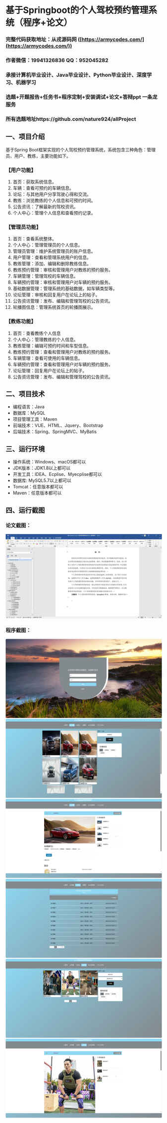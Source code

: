 基于Springboot的个人驾校预约管理系统（程序+论文）
=
### 完整代码获取地址：从戎源码网 ([https://armycodes.com/](https://armycodes.com/))
### 作者微信：19941326836  QQ：952045282 
### 承接计算机毕业设计、Java毕业设计、Python毕业设计、深度学习、机器学习
### 选题+开题报告+任务书+程序定制+安装调试+论文+答辩ppt 一条龙服务
### 所有选题地址https://github.com/nature924/allProject

一、项目介绍
---
基于Spring Boot框架实现的个人驾校预约管理系统，系统包含三种角色：管理员、用户、教练，主要功能如下。

### 【用户功能】
1. 首页：获取系统信息。
2. 车辆：查看可预约的车辆信息。
3. 论坛：与其他用户分享驾驶心得和交流。
4. 教练：浏览教练的个人信息和可预约时间。
5. 公告资讯：了解最新的驾校资讯。
6. 个人中心：管理个人信息和查看预约记录。

### 【管理员功能】
1. 首页：查看系统整体。
2. 个人中心：管理管理员的个人信息。
3. 管理员管理：维护系统管理员的账户信息。
4. 用户管理：查看和管理系统用户的信息。
5. 教练管理：添加、编辑和删除教练信息。
6. 教练预约管理：审核和管理用户对教练的预约服务。
7. 车辆管理：管理驾校的车辆信息。
8. 车辆预约管理：审核和管理用户对车辆的预约服务。
9. 基础数据管理：管理系统的基础数据，如车辆类型等。
10. 论坛管理：审核和回复用户在论坛上的帖子。
11. 公告资讯管理：发布、编辑和管理驾校的公告资讯。
12. 轮播图信息：管理系统首页的轮播图展示。

### 【教练功能】
1. 首页：查看教练个人信息
2. 个人中心：管理教练的个人信息。
3. 教练管理：编辑可预约时间和车型信息。
4. 教练预约管理：查看和管理用户对教练的预约服务。
5. 车辆管理：查看可使用的车辆信息。
6. 车辆预约管理：查看和管理用户对车辆的预约服务。
7. 论坛管理：回复用户在论坛上的帖子。
8. 公告资讯管理：发布、编辑和管理驾校的公告资讯。







二、项目技术
---
- 编程语言：Java
- 数据库：MySQL
- 项目管理工具：Maven
- 前端技术：VUE、HTML、Jquery、Bootstrap
- 后端技术：Spring、SpringMVC、MyBatis

三、运行环境
---
- 操作系统：Windows、macOS都可以
- JDK版本：JDK1.8以上都可以
- 开发工具：IDEA、Ecplise、Myecplise都可以
- 数据库: MySQL5.7以上都可以
- Tomcat：任意版本都可以
- Maven：任意版本都可以

四、运行截图
---
### 论文截图：
![image/1.png](limage/1.png)

### 程序截图：
![image/1.png](image/1.png)
![image/1.png](image/2.png)
![image/1.png](image/3.png)
![image/1.png](image/4.png)
![image/1.png](image/5.png)
![image/1.png](image/6.png)



